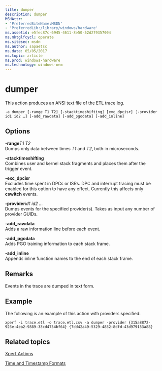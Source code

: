 ```yaml
---
title: dumper
description: dumper
MSHAttr:
- 'PreferredSiteName:MSDN'
- 'PreferredLib:/library/windows/hardware'
ms.assetid: e5fec87c-6945-4611-8e50-52d279357004
ms.mktglfcycl: operate
ms.sitesec: msdn
ms.author: sapaetsc
ms.date: 05/05/2017
ms.topic: article
ms.prod: windows-hardware
ms.technology: windows-oem
---
```


# dumper


This action produces an ANSI text file of the ETL trace log.

```
-a dumper [-range T1 T2] [-stacktimeshifting] [exc_dpcisr] [-provider id1 id2 …] [-add_rawdata] [-add_pgodata] [-add_inline]
```

## Options


<a href="" id="-ranget1-t2"></a>**-range***T1 T2*  
Dumps only data between times *T1* and *T2*, both in microseconds.

<a href="" id="-stacktimeshifting"></a>**-stacktimeshifting**  
Combines user and kernel stack fragments and places them after the trigger event.

<a href="" id="-exc-dpcisr"></a>**-exc\_dpcisr**  
Excludes time spent in DPCs or ISRs. DPC and interrupt tracing must be enabled for this option to have any effect. Currently this affects only **cswitch** events.

<a href="" id="-providerid1-id2--"></a>**-provider***id1 id2 …*  
Dumps events for the specified provider(s). Takes as input any number of provider GUIDs.

<a href="" id="-add-rawdata"></a>**-add\_rawdata**  
Adds a raw information line before each event.

<a href="" id="-add-pgodata"></a>**-add\_pgodata**  
Adds PGO training information to each stack frame.

<a href="" id="-add-inline"></a>**-add\_inline**  
Appends inline function names to the end of each stack frame.

## Remarks


Events in the trace are dumped in text form.

## Example


The following is an example of this action with providers specified.

```
xperf -i trace.etl -o trace.etl.csv -a dumper -provider {315a8872-923e-4ea2-9889-33cd4754bf64} {7dd42a49-5329-4832-8dfd-43d979153a88}
```

## Related topics


[Xperf Actions](xperf-actions.md)

[Time and Timestamp Formats](time-and-timestamp-formats.md)

 

 







